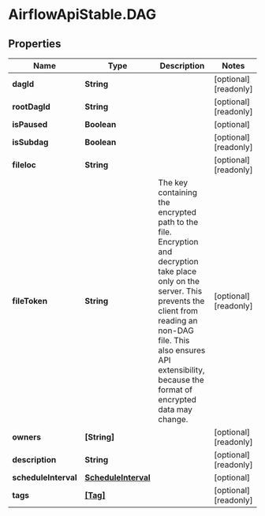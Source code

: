 # AirflowApiStable.DAG

## Properties

Name | Type | Description | Notes
------------ | ------------- | ------------- | -------------
**dagId** | **String** |  | [optional] [readonly] 
**rootDagId** | **String** |  | [optional] [readonly] 
**isPaused** | **Boolean** |  | [optional] 
**isSubdag** | **Boolean** |  | [optional] [readonly] 
**fileloc** | **String** |  | [optional] [readonly] 
**fileToken** | **String** | The key containing the encrypted path to the file. Encryption and decryption take place only on the server. This prevents the client from reading an non-DAG file. This also ensures API extensibility, because the format of encrypted data may change.  | [optional] [readonly] 
**owners** | **[String]** |  | [optional] [readonly] 
**description** | **String** |  | [optional] [readonly] 
**scheduleInterval** | [**ScheduleInterval**](ScheduleInterval.md) |  | [optional] 
**tags** | [**[Tag]**](Tag.md) |  | [optional] [readonly] 


